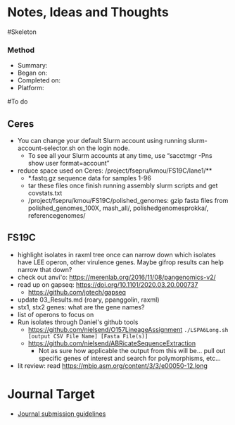 # Notes, Ideas and Thoughts

#Skeleton
### Method
* Summary:
* Began on:
* Completed on:
* Platform:

#To do
## Ceres
* You can change your default Slurm account using running slurm-account-selector.sh on the login node.
  * To see all your Slurm accounts at any time, use “sacctmgr -Pns show user format=account”
* reduce space used on Ceres: /project/fsepru/kmou/FS19C/lane1/**
  * *.fastq.gz sequence data for samples 1-96
  * tar these files once finish running assembly slurm scripts and get covstats.txt
  * /project/fsepru/kmou/FS19C/polished_genomes: gzip fasta files from polished_genomes_100X, mash_all/, polishedgenomesprokka/, referencegenomes/

## FS19C
* highlight isolates in raxml tree once can narrow down which isolates have LEE operon, other virulence genes. Maybe gifrop results can help narrow that down?
* check out anvi'o: https://merenlab.org/2016/11/08/pangenomics-v2/
* read up on gapseq: https://doi.org/10.1101/2020.03.20.000737
  * https://github.com/jotech/gapseq
* update 03_Results.md (roary, ppanggolin, raxml)
* stx1, stx2 genes: what are the gene names?
* list of operons to focus on
* Run isolates through Daniel's github tools
  * https://github.com/nielsend/O157LineageAssignment
    `./LSPA6Long.sh [output CSV File Name] [Fasta File(s)]`
  * https://github.com/nielsend/ABRicateSequenceExtraction
    * Not as sure how applicable the output from this will be... pull out specific genes of interest and search for polymorphisms, etc...
* lit review: read https://mbio.asm.org/content/3/3/e00050-12.long

# Journal Target
* [Journal submission guidelines](link)
